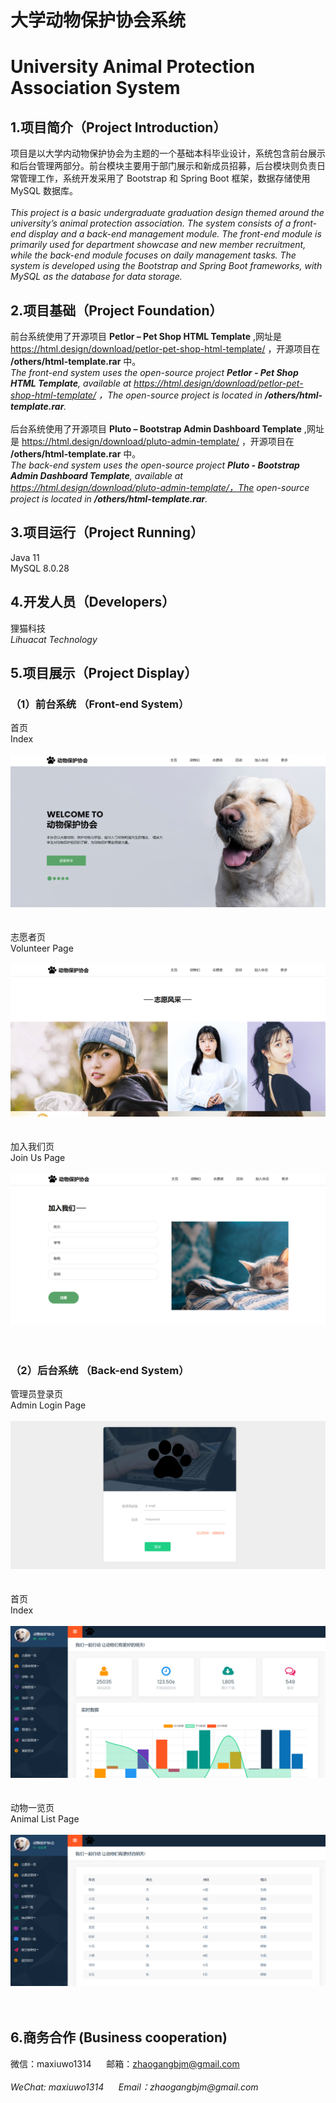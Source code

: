 # 大学动物保护协会系统
# University Animal Protection Association System

## 1.项目简介（Project Introduction）
项目是以大学内动物保护协会为主题的一个基础本科毕业设计，系统包含前台展示和后台管理两部分。前台模块主要用于部门展示和新成员招募，后台模块则负责日常管理工作，系统开发采用了 Bootstrap 和 Spring Boot 框架，数据存储使用 MySQL 数据库。<br>
<br>
_This project is a basic undergraduate graduation design themed around the university’s animal protection association. The system consists of a front-end display and a back-end management module. The front-end module is primarily used for department showcase and new member recruitment, while the back-end module focuses on daily management tasks. The system is developed using the Bootstrap and Spring Boot frameworks, with MySQL as the database for data storage._

## 2.项目基础（Project Foundation）
前台系统使用了开源项目 __Petlor – Pet Shop HTML Template__ ,网址是 https://html.design/download/petlor-pet-shop-html-template/ ，开源项目在 __/others/html-template.rar__ 中。<br>
_The front-end system uses the open-source project __Petlor - Pet Shop HTML Template__, available at https://html.design/download/petlor-pet-shop-html-template/ ，The open-source project is located in __/others/html-template.rar__._ <br>
<br>
后台系统使用了开源项目 __Pluto – Bootstrap Admin Dashboard Template__ ,网址是 https://html.design/download/pluto-admin-template/ ，开源项目在 __/others/html-template.rar__ 中。<br>
_The back-end system uses the open-source project __Pluto - Bootstrap Admin Dashboard Template__, available at https://html.design/download/pluto-admin-template/，The open-source project is located in __/others/html-template.rar__._ <br>
## 3.项目运行（Project Running）
Java 11<br>
MySQL 8.0.28<br>
## 4.开发人员（Developers）
狸猫科技<br>
_Lihuacat Technology_ 
## 5.项目展示（Project Display）
### （1）前台系统 （Front-end System）
首页<br>
Index<br>
<br>
<img src="/show1.png"/><br>
<br>
<br>
志愿者页<br>
 Volunteer Page<br>
 <br>
<img src="/show2.png"/><br>
<br>
<br>
加入我们页<br>
Join Us Page<br>
<br>
<img src="/show3.png"/><br>
<br>
<br>
### （2）后台系统 （Back-end System）
管理员登录页<br>
Admin Login Page<br>
<br>
<img src="/show4.png"/><br>
<br>
<br>
首页<br>
Index<br>
<br>
<img src="/show5.png"/><br>
<br>
<br>
动物一览页<br>
Animal List Page<br>
<br>
<img src="/show6.png"/><br>
<br>
<br>
## 6.商务合作 (Business cooperation)
微信：maxiuwo1314 &nbsp;&nbsp;&nbsp;&nbsp; 邮箱：zhaogangbjm@gmail.com<br> 
<br>
_WeChat: maxiuwo1314 &nbsp;&nbsp;&nbsp;&nbsp; Email：zhaogangbjm@gmail.com_
